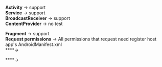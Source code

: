 **Activity** -> support </br>
**Service** -> support </br>
**BroadcastReceiver** -> support </br>
**ContentProvider** -> no test </br>

**Fragment** -> support </br>
**Request permissions** -> All permissions that request need register host app's AndroidManifest.xml </br>
****->  </br>

****->  </br>

